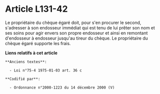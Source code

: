 # Article L131-42

Le propriétaire du chèque égaré doit, pour s'en procurer le second, s'adresser à son endosseur immédiat qui est tenu de lui
prêter son nom et ses soins pour agir envers son propre endosseur et ainsi en remontant d'endosseur à endosseur jusqu'au
tireur du chèque. Le propriétaire du chèque égaré supporte les frais.

**Liens relatifs à cet article**

	**Anciens textes**:

	  - Loi n°75-4 1975-01-03 art. 36 c

	**Codifié par**:

	  - Ordonnance n°2000-1223 du 14 décembre 2000 (V)
